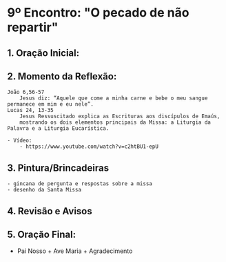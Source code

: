 # 9º Encontro: "O pecado de não repartir"

## 1. Oração Inicial:
			
## 2. Momento da Reflexão:	
	João 6,56-57
		Jesus diz: “Aquele que come a minha carne e bebe o meu sangue permanece em mim e eu nele”. 
	Lucas 24, 13-35
		Jesus Ressuscitado explica as Escrituras aos discípulos de Emaús, 
		mostrando os dois elementos principais da Missa: a Liturgia da Palavra e a Liturgia Eucarística. 

	- Vídeo: 
		- https://www.youtube.com/watch?v=c2htBU1-epU	
	
## 3. Pintura/Brincadeiras
	- gincana de pergunta e respostas sobre a missa
	- desenho da Santa Missa
	
## 4. Revisão e Avisos  
	
## 5. Oração Final:
   - Pai Nosso + Ave Maria + Agradecimento
